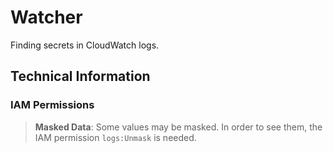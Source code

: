 # Watcher
Finding secrets in CloudWatch logs.

## Technical Information

### IAM Permissions

>**Masked Data**: Some values may be masked. In order to see them, the IAM permission `logs:Unmask` is needed.
